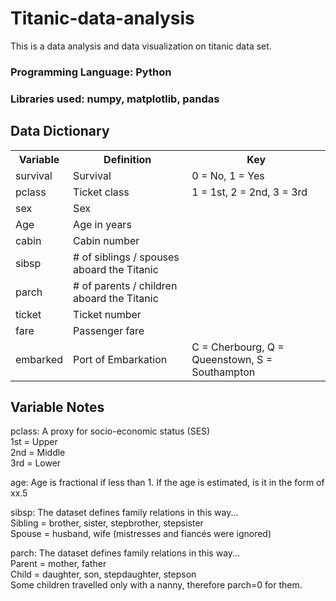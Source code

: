 # Titanic-data-analysis
This is a data analysis and data visualization on titanic data set.

### Programming Language: Python
### Libraries used: numpy, matplotlib, pandas<br>
## Data Dictionary
 <table style="width:100%">
  <tr>
    <th>Variable</th>
    <th>Definition</th>
    <th>Key</th>
  </tr>
  <tr>
    <td>survival</td>
    <td>Survival</td>
    <td>0 = No, 1 = Yes</td>
  </tr>
  <tr>
    <td>pclass</td>
    <td>Ticket class</td>
    <td>1 = 1st, 2 = 2nd, 3 = 3rd</td>
  </tr>
	<tr>
    <td>sex</td>
    <td>Sex</td>
		<td></td>
  </tr>
	<tr>
    <td>Age</td>
    <td>Age in years</td>
    <td></td>
  </tr>
	<tr>
    <td>cabin</td>
    <td>Cabin number</td>
    <td></td>    
  </tr>
	<tr>
    <td>sibsp</td>
    <td># of siblings / spouses aboard the Titanic</td>
    <td></td>
  </tr>
		<tr>
    <td>parch</td>
    <td># of parents / children aboard the Titanic</td>
    <td></td>
  </tr>
	<tr>
    <td>ticket</td>
    <td>Ticket number</td>
    <td></td>
  </tr>
		<tr>
    <td>fare</td>
    <td>Passenger fare</td>
    <td></td>
  </tr>
	</tr>
		<tr>
    <td>embarked</td>
    <td>Port of Embarkation</td>
    <td>C = Cherbourg, Q = Queenstown, S = Southampton</td>
  </tr>
</table> 

## Variable Notes

pclass: A proxy for socio-economic status (SES)<br>
1st = Upper<br>
2nd = Middle<br>
3rd = Lower<br>

age: Age is fractional if less than 1. If the age is estimated, is it in the form of xx.5<br>

sibsp: The dataset defines family relations in this way...<br>
Sibling = brother, sister, stepbrother, stepsister<br>
Spouse = husband, wife (mistresses and fiancés were ignored)<br>

parch: The dataset defines family relations in this way...<br>
Parent = mother, father<br>
Child = daughter, son, stepdaughter, stepson<br>
Some children travelled only with a nanny, therefore parch=0 for them.
